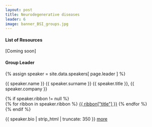 ```yaml
---
layout: post
title: Neurodegenerative diseases
leader: 6
image: banner_BSI_groups.jpg
---
```


#### List of Resources
[Coming soon]

<!-- #### Journal Club Info 
[Coming soon] -->

#### Group Leader
<div class="text-left people-modal">
    <div class="modal-body">
        <div class="people-details">
            <div class="row">
                <div class="col-md-2 col-sm-2">
                    {% assign speaker = site.data.speakers[ page.leader ] %}
                    <div class="flow-img img-circle people-img" style="background-image: url({{ site.baseurl | append: '/img/people/' | append: speaker.thumbnailUrl }})"></div>
                </div>
                <div class="col-md-10 col-sm-10 details">
                    <p class="name">{{ speaker.name }} {{ speaker.surname }}
                        <span class="position">{{ speaker.title }}, {{ speaker.company }}</span>
                    </p>
                    {% if speaker.ribbon != null %}
                    <div class="modal-ribbon-wrapper">
                        {% for ribbon in speaker.ribbon %}
                            <a class="modal-ribbon" href="{{ ribbon["url"] }}" target="_blank">{{ ribbon["title"] }}</a>   
                        {% endfor %}
                    </div>
                    {% endif %}
                    <p class="about">{{ speaker.bio | strip_html | truncate: 350 }} <a href="/team">more</a></p>
                </div>
            </div>
        </div>
    </div>

</div>

